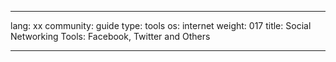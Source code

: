 

---

lang: xx
community: guide
type: tools
os: internet
weight: 017
title: Social Networking Tools: Facebook, Twitter and Others

---

<stub>

